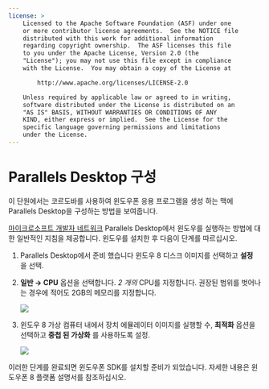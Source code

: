 ```yaml
---
license: >
    Licensed to the Apache Software Foundation (ASF) under one
    or more contributor license agreements.  See the NOTICE file
    distributed with this work for additional information
    regarding copyright ownership.  The ASF licenses this file
    to you under the Apache License, Version 2.0 (the
    "License"); you may not use this file except in compliance
    with the License.  You may obtain a copy of the License at

        http://www.apache.org/licenses/LICENSE-2.0

    Unless required by applicable law or agreed to in writing,
    software distributed under the License is distributed on an
    "AS IS" BASIS, WITHOUT WARRANTIES OR CONDITIONS OF ANY
    KIND, either express or implied.  See the License for the
    specific language governing permissions and limitations
    under the License.
---
```


# Parallels Desktop 구성

이 단원에서는 코르도바를 사용하여 윈도우폰 응용 프로그램을 생성 하는 맥에 Parallels Desktop을 구성하는 방법을 보여줍니다.

[마이크로소프트 개발자 네트워크][1] Parallels Desktop에서 윈도우를 실행하는 방법에 대한 일반적인 지침을 제공합니다. 윈도우를 설치한 후 다음이 단계를 따르십시오.

 [1]: http://msdn.microsoft.com/en-US/library/windows/apps/jj945424

1.  Parallels Desktop에서 준비 했습니다 윈도우 8 디스크 이미지를 선택하고 **설정** 을 선택.

2.  **일반 → CPU** 옵션을 선택합니다. *2 개의* CPU를 지정합니다. 권장된 범위를 벗어나는 경우에 적어도 2GB의 메모리를 지정합니다.
    
    ![][2]

3.  윈도우 8 가상 컴퓨터 내에서 장치 에뮬레이터 이미지를 실행할 수, **최적화** 옵션을 선택하고 **중첩 된 가상화** 를 사용하도록 설정.
    
    ![][3]

 [2]: img/guide/platforms/wp8/parallel_cpu_opts.png
 [3]: img/guide/platforms/wp8/parallel_optimize_opts.png

이러한 단계를 완료되면 윈도우폰 SDK를 설치할 준비가 되었습니다. 자세한 내용은 윈도우폰 8 플랫폼 설명서를 참조하십시오.